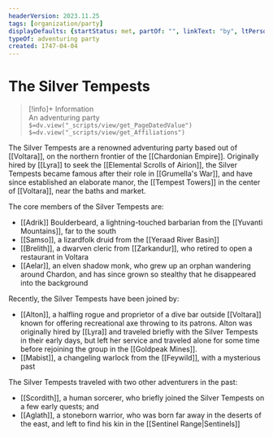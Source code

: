 ```yaml
---
headerVersion: 2023.11.25
tags: [organization/party]
displayDefaults: {startStatus: met, partOf: "", linkText: "by", ltPerson: "by"}
typeOf: adventuring party
created: 1747-04-04
---
```

# The Silver Tempests
>[!info]+ Information  
> An adventuring party  
> `$=dv.view("_scripts/view/get_PageDatedValue")`  
> `$=dv.view("_scripts/view/get_Affiliations")`

The Silver Tempests are a renowned adventuring party based out of [[Voltara]], on the northern frontier of the [[Chardonian Empire]]. Originally hired by [[Lyra]] to seek the [[Elemental Scrolls of Airion]], the Silver Tempests became famous after their role in [[Grumella's War]], and have since established an elaborate manor, the [[Tempest Towers]] in the center of [[Voltara]], near the baths and market. 

The core members of the Silver Tempests are:
- [[Adrik]] Boulderbeard, a lightning-touched barbarian from the [[Yuvanti Mountains]], far to the south
- [[Samso]], a lizardfolk druid from the [[Yeraad River Basin]]
- [[Brelith]], a dwarven cleric from [[Zarkandur]], who retired to open a restaurant in Voltara
- [[Aelar]], an elven shadow monk, who grew up an orphan wandering around Chardon, and has since grown so stealthy that he disappeared into the background

Recently, the Silver Tempests have been joined by:
- [[Alton]], a halfling rogue and proprietor of a dive bar outside [[Voltara]] known for offering recreational axe throwing to its patrons. Alton was originally hired by [[Lyra]] and traveled briefly with the Silver Tempests in their early days, but left her service and traveled alone for some time before rejoining the group in the [[Goldpeak Mines]].
- [[Mabist]], a changeling warlock from the [[Feywild]], with a mysterious past

The Silver Tempests traveled with two other adventurers in the past:
- [[Scordith]], a human sorcerer, who briefly joined the Silver Tempests on a few early quests; and
- [[Aglath]], a stoneborn warrior, who was born far away in the deserts of the east, and left to find his kin in the [[Sentinel Range|Sentinels]]

